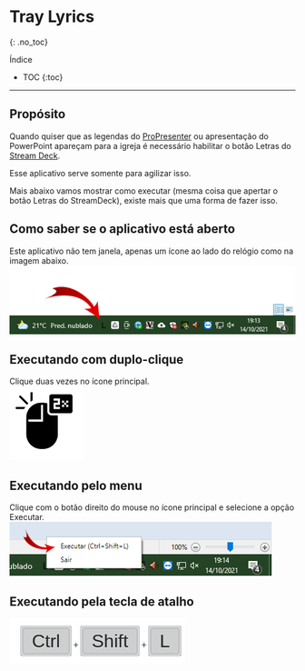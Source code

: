 # Tray Lyrics
{: .no_toc}

Índice
* TOC
{:toc}
---

## Propósito
Quando quiser que as legendas do [ProPresenter](/ibcalvariotv/transmissao/equipamentos-e-programas/propresenter/) ou apresentação do PowerPoint apareçam para a igreja é necessário habilitar o botão Letras do [Stream Deck](/ibcalvariotv/transmissao/equipamentos-e-programas/#stream-deck).

Esse aplicativo serve somente para agilizar isso.

Mais abaixo vamos mostrar como executar (mesma coisa que apertar o botão Letras do StreamDeck), existe mais que uma forma de fazer isso.

## Como saber se o aplicativo está aberto
Este aplicativo não tem janela, apenas um ícone ao lado do relógio como na imagem abaixo.
![Tray-Lyrics](tray-lyrics.png "Tray-Lyrics")

## Executando com duplo-clique
Clique duas vezes no ícone principal.\
![Executando botão Letras com duplo clique](duplo-clique.png "Executando botão Letras com duplo clique")

## Executando pelo menu
Clique com o botão direito do mouse no ícone principal e selecione a opção Executar.\
![Executando botão Letras pelo menu](usando-menu.png "Executando botão Letras pelo menu")

## Executando pela tecla de atalho
![Executando botão Letras pelo teclado](atalho.png "Executando botão Letras pelo teclado")